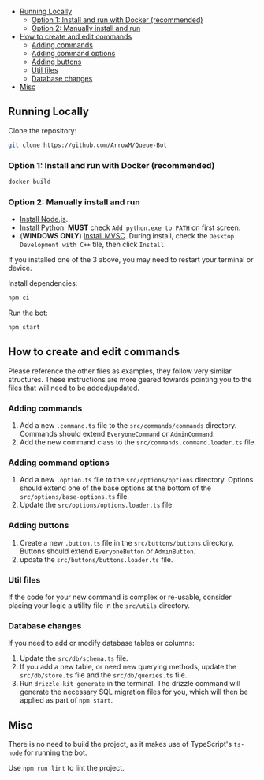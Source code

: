 <!-- TOC -->
  * [Running Locally](#running-locally)
    * [Option 1: Install and run with Docker (recommended)](#option-1-install-and-run-with-docker-recommended)
    * [Option 2: Manually install and run](#option-2-manually-install-and-run)
  * [How to create and edit commands](#how-to-create-and-edit-commands)
    * [Adding commands](#adding-commands)
    * [Adding command options](#adding-command-options)
    * [Adding buttons](#adding-buttons)
    * [Util files](#util-files)
    * [Database changes](#database-changes)
  * [Misc](#misc)
<!-- TOC -->

## Running Locally

Clone the repository:
```bash
git clone https://github.com/ArrowM/Queue-Bot
```

### Option 1: Install and run with Docker (recommended)

```bash
docker build
```

### Option 2: Manually install and run

- [Install Node.js](https://nodejs.org/en/download/package-manager).
- [Install Python](https://www.python.org/downloads/). **MUST** check `Add python.exe to PATH` on first screen.
- (**WINDOWS ONLY**) [Install MVSC](https://visualstudio.microsoft.com/visual-cpp-build-tools/). During install, check
the `Desktop Development with C++` tile, then click `Install`.

If you installed one of the 3 above, you may need to restart your terminal or device.

Install dependencies:
```bash
npm ci
```

Run the bot:
```bash
npm start
```

## How to create and edit commands
Please reference the other files as examples, they follow very similar structures. These instructions are more geared towards pointing you to the files that will need to be added/updated.

### Adding commands

1. Add a new `.command.ts` file to the `src/commands/commands` directory. Commands should extend `EveryoneCommand` or `AdminCommand`.
2. Add the new command class to the `src/commands.command.loader.ts` file.

### Adding command options

1. Add a new `.option.ts` file to the `src/options/options` directory. Options should extend one of the base options at the bottom of the `src/options/base-options.ts` file.
2. Update the `src/options/options.loader.ts` file.

### Adding buttons

1. Create a new `.button.ts` file in the `src/buttons/buttons` directory. Buttons should extend `EveryoneButton` or `AdminButton`.
2. update the `src/buttons/buttons.loader.ts` file.

### Util files

If the code for your new command is complex or re-usable, consider placing your logic a utility file in the `src/utils` directory.

### Database changes

If you need to add or modify database tables or columns:
1. Update the `src/db/schema.ts` file.  
2. If you add a new table, or need new querying methods, update the `src/db/store.ts` file and the `src/db/queries.ts` file.
3. Run `drizzle-kit generate` in the terminal. The drizzle command will generate the necessary SQL migration files for you, which will then be applied as part of `npm start`.

## Misc

There is no need to build the project, as it makes use of TypeScript's `ts-node` for running the bot.

Use `npm run lint` to lint the project.

